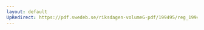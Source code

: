 ```yaml
---
layout: default
UpRedirect: https://pdf.swedeb.se/riksdagen-volumeG-pdf/199495/reg_199495/reg_199495_0312.pdf
---
```

